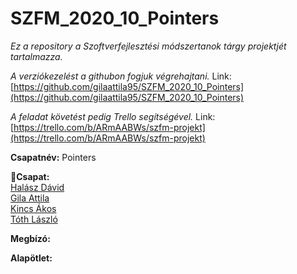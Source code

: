# SZFM_2020_10_Pointers
*Ez a repository a Szoftverfejlesztési módszertanok tárgy projektjét tartalmazza.* 

*A verziókezelést a githubon fogjuk végrehajtani.* Link:[https://github.com/gilaattila95/SZFM_2020_10_Pointers](https://github.com/gilaattila95/SZFM_2020_10_Pointers)

*A feladat követést pedig Trello segítségével.* Link:[https://trello.com/b/ARmAABWs/szfm-projekt](https://trello.com/b/ARmAABWs/szfm-projekt)

**Csapatnév:** Pointers

**:handshake:Csapat:**<br/>
[Halász Dávid](https://github.com/davidhalasz)<br/>[Gila Attila](https://github.com/gilaattila95)<br/>[Kincs Ákos](https://github.com/kincsa)<br/>[Tóth László](https://github.com/grestemayster)

**Megbízó:**

**Alapötlet:** 



